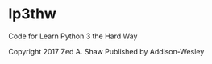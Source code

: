 # lp3thw
Code for Learn Python 3 the Hard Way

Copyright 2017 Zed A. Shaw
Published by Addison-Wesley

